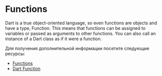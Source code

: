 # Functions

Dart is a true object-oriented language, so even functions are objects and have a type, Function. This means that functions can be assigned to variables or passed as arguments to other functions. You can also call an instance of a Dart class as if it were a function.

Для получения дополнительной информации посетите следующие ресурсы:

- [Functions](https://dart.dev/guides/language/language-tour#functions)
- [Dart Function](https://www.javatpoint.com/dart-function)
